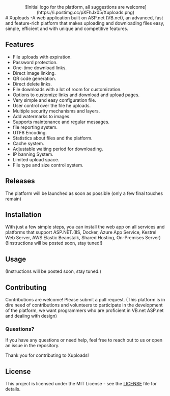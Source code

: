 <center>![Initial logo for the platform, all suggestions are welcome](https://i.postimg.cc/pXFhJx05/Xuploads.png)</center>
# Xuploads
-A web application built on ASP.net (VB.net), an advanced, fast and feature-rich platform that makes uploading and downloading files easy, simple, efficient and with unique and competitive features.

## Features
- File uploads with expiration.
- Password protection.
- One-time download links.
- Direct image linking.
- QR code generation.
- Direct delete links.
- File downloads with a lot of room for customization.
- Options to customize links and download and upload pages.
- Very simple and easy configuration file.
- User control over the file he uploads.
- Multiple security mechanisms and layers.
- Add watermarks to images.
- Supports maintenance and regular messages.
- file reporting system.
- UTF8 Encoding.
- Statistics about files and the platform.
- Cache system.
- Adjustable waiting period for downloading.
- IP banning System.
- Limited upload space.
- File type and size control system.

## Releases
The platform will be launched as soon as possible (only a few final touches remain)

## Installation
With just a few simple steps, you can install the web app on all services and platforms that support ASP.NET.(IIS, Docker, Azure App Service, Kestrel Web Server, AWS Elastic Beanstalk, Shared Hosting, On-Premises Server)
(!Instructions will be posted soon, stay tuned!)

## Usage
(Instructions will be posted soon, stay tuned.)

## Contributing
Contributions are welcome! Please submit a pull request.
(This platform is in dire need of contributions and volunteers to participate in the development of the platform, we want programmers who are proficient in VB.net ASP.net and dealing with design)

### Questions?
If you have any questions or need help, feel free to reach out to us or open an issue in the repository.

Thank you for contributing to Xuploads!
## License
This project is licensed under the MIT License - see the [LICENSE](./LICENSE) file for details.
